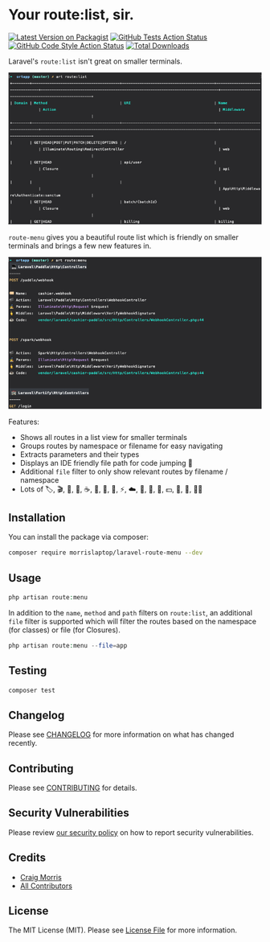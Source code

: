 # Your route:list, sir.

[![Latest Version on Packagist](https://img.shields.io/packagist/v/morrislaptop/laravel-route-menu.svg?style=flat-square)](https://packagist.org/packages/morrislaptop/laravel-route-menu)
[![GitHub Tests Action Status](https://img.shields.io/github/workflow/status/morrislaptop/laravel-route-menu/run-tests?label=tests)](https://github.com/morrislaptop/laravel-route-menu/actions?query=workflow%3ATests+branch%3Amaster)
[![GitHub Code Style Action Status](https://img.shields.io/github/workflow/status/morrislaptop/laravel-route-menu/Check%20&%20fix%20styling?label=code%20style)](https://github.com/morrislaptop/laravel-route-menu/actions?query=workflow%3A"Check+%26+fix+styling"+branch%3Amaster)
[![Total Downloads](https://img.shields.io/packagist/dt/morrislaptop/laravel-route-menu.svg?style=flat-square)](https://packagist.org/packages/morrislaptop/laravel-route-menu)


Laravel's `route:list` isn't great on smaller terminals. 

![route:list](docs/route-list.png)

`route-menu` gives you a beautiful route list which is friendly on smaller terminals and brings a few new features in.

![route:menu](docs/route-menu.png)

Features:

* Shows all routes in a list view for smaller terminals
* Groups routes by namespace or filename for easy navigating
* Extracts parameters and their types
* Displays an IDE friendly file path for code jumping 🌟
* Additional `file` filter to only show relevant routes by filename / namespace
* Lots of 🏷️, 🎬, 🤹, 🖕, ☕️, 🏰, 🛫, 👀, ⚡, ☁️, 🌙, 🌅, 🔭, 💵, 🔐, 🛂, 👨‍🚀️

## Installation

You can install the package via composer:

```bash
composer require morrislaptop/laravel-route-menu --dev
```

## Usage

```php
php artisan route:menu
```

In addition to the `name`, `method` and `path` filters on `route:list`, an additional `file` filter is supported which will filter the routes based on the namespace (for classes) or file (for Closures).

```php
php artisan route:menu --file=app
```

## Testing

```bash
composer test
```

## Changelog

Please see [CHANGELOG](CHANGELOG.md) for more information on what has changed recently.

## Contributing

Please see [CONTRIBUTING](.github/CONTRIBUTING.md) for details.

## Security Vulnerabilities

Please review [our security policy](../../security/policy) on how to report security vulnerabilities.

## Credits

- [Craig Morris](https://github.com/morrislaptop)
- [All Contributors](../../contributors)

## License

The MIT License (MIT). Please see [License File](LICENSE.md) for more information.
